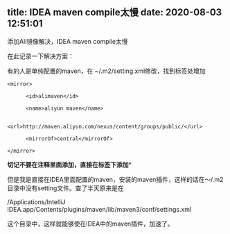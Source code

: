title: IDEA maven compile太慢
date: 2020-08-03 12:51:01
---

添加Ali镜像解决，IDEA maven compile太慢
<!--more-->

在此记录一下解决方案：

有的人是单纯配置的maven，在    ~/.m2/setting.xml修改，找到<mirrors>标签处增加
```
<mirror>

      <id>alimaven</id>

      <name>aliyun maven</name>

                  <url>http://maven.aliyun.com/nexus/content/groups/public/</url>

      <mirrorOf>central</mirrorOf>       

</mirror>
```

**********************切记不要在注释里面添加，直接在<miorrs>标签下添加***********************

但是我是直接在IDEA里面配置的maven，安装的maven插件，这样的话在～/.m2目录中没有setting文件。查了半天原来是在

/Applications/IntelliJ IDEA.app/Contents/plugins/maven/lib/maven3/conf/settings.xml

这个目录中，这样就能够使在IDEA中的maven插件，加速了。
